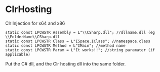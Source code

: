 # ClrHosting
Clr Injection for x64 and x86

```
static const LPCWSTR Assembly = L"\\CSharp.dll"; //dllname.dll (eg \\FolderName\\CSharp.dll
static const LPCWSTR Class = L"ISpace.IClass"; //namespace.class
static const LPCWSTR Method = L"IMain"; //method name
static const LPCWSTR Param = L"It works!!"; //string paramater (if applicable)
```
Put the C# dll, and the Clr hosting dll into the same folder.
